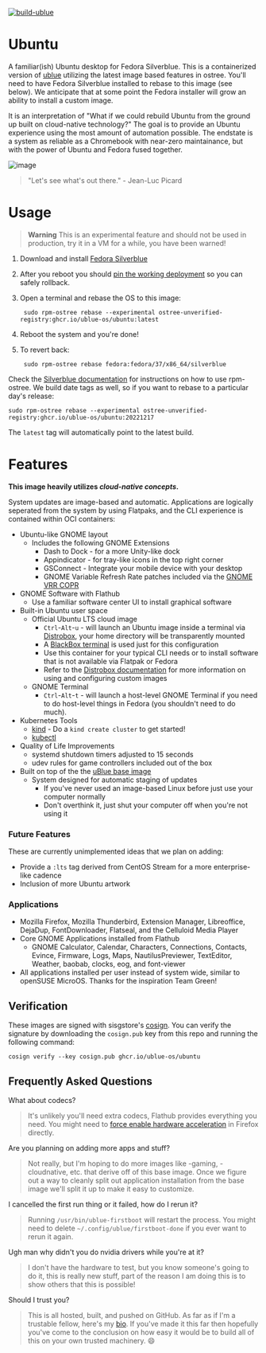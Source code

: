 [![build-ublue](https://github.com/ublue-os/ubuntu/actions/workflows/build.yml/badge.svg)](https://github.com/ublue-os/ubuntu/actions/workflows/build.yml)

# Ubuntu
A familiar(ish) Ubuntu desktop for Fedora Silverblue.
This is a containerized version of [ublue](https://ublue.it) utilizing the latest image based features in ostree.
You'll need to have Fedora Silverblue installed to rebase to this image (see below). 
We anticipate that at some point the Fedora installer will grow an ability to install a custom image. 

It is an interpretation of "What if we could rebuild Ubuntu from the ground up built on cloud-native technology?"
The goal is to provide an Ubuntu experience using the most amount of automation possible.
The endstate is a system as reliable as a Chromebook with near-zero maintainance, but with the power of Ubuntu and Fedora fused together. 

![image](https://user-images.githubusercontent.com/1264109/209229025-ad64ee88-50c1-4344-a5af-6e76da36b72f.png)

> "Let's see what's out there." - Jean-Luc Picard

# Usage

> **Warning** 
> This is an experimental feature and should not be used in production, try it in a VM for a while, you have been warned!

1. Download and install [Fedora Silverblue](https://silverblue.fedoraproject.org/download)
1. After you reboot you should [pin the working deployment](https://docs.fedoraproject.org/en-US/fedora-silverblue/faq/#_about_using_silverblue) so you can safely rollback. 
1. Open a terminal and rebase the OS to this image:

        sudo rpm-ostree rebase --experimental ostree-unverified-registry:ghcr.io/ublue-os/ubuntu:latest
        
1. Reboot the system and you're done!

1. To revert back:

        sudo rpm-ostree rebase fedora:fedora/37/x86_64/silverblue

Check the [Silverblue documentation](https://docs.fedoraproject.org/en-US/fedora-silverblue/) for instructions on how to use rpm-ostree. 
We build date tags as well, so if you want to rebase to a particular day's release:
  
    sudo rpm-ostree rebase --experimental ostree-unverified-registry:ghcr.io/ublue-os/ubuntu:20221217 

The `latest` tag will automatically point to the latest build. 

# Features

**This image heavily utilizes _cloud-native concepts_.** 

System updates are image-based and automatic. Applications are logically seperated from the system by using Flatpaks, and the CLI experience is contained within OCI containers: 

- Ubuntu-like GNOME layout
  - Includes the following GNOME Extensions
    - Dash to Dock - for a more Unity-like dock
    - Appindicator - for tray-like icons in the top right corner
    - GSConnect - Integrate your mobile device with your desktop
    - GNOME Variable Refresh Rate patches included via the [GNOME VRR COPR](https://copr.fedorainfracloud.org/coprs/kylegospo/gnome-vrr/)
- GNOME Software with Flathub
    - Use a familiar software center UI to install graphical software
- Built-in Ubuntu user space 
    - Official Ubuntu LTS cloud image 
      - `Ctrl`-`Alt`-`u` - will launch an Ubuntu image inside a terminal via [Distrobox](https://github.com/89luca89/distrobox), your home directory will be transparently mounted
      - A [BlackBox terminal](https://www.omgubuntu.co.uk/2022/07/blackbox-gtk4-terminal-emulator-for-gnome) is used just for this configuration
      - Use this container for your typical CLI needs or to install software that is not available via Flatpak or Fedora 
      - Refer to the [Distrobox documentation](https://distrobox.privatedns.org/#distrobox) for more information on using and configuring custom images
    - GNOME Terminal
      - `Ctrl`-`Alt`-`t` - will launch a host-level GNOME Terminal if you need to do host-level things in Fedora (you shouldn't need to do much).   
- Kubernetes Tools
    - [kind](https://kind.sigs.k8s.io/) - Do a `kind create cluster` to get started!
    - [kubectl](https://kubernetes.io/docs/reference/kubectl/)
- Quality of Life Improvements
    - systemd shutdown timers adjusted to 15 seconds
    - udev rules for game controllers included out of the box
- Built on top of the the [uBlue base image](https://github.com/ublue-os/base) 
  - System designed for automatic staging of updates
    - If you've never used an image-based Linux before just use your computer normally
    - Don't overthink it, just shut your computer off when you're not using it

### Future Features

These are currently unimplemented ideas that we plan on adding:

- Provide a `:lts` tag derived from CentOS Stream for a more enterprise-like cadence
- Inclusion of more Ubuntu artwork

### Applications

- Mozilla Firefox, Mozilla Thunderbird, Extension Manager, Libreoffice, DejaDup, FontDownloader, Flatseal, and the Celluloid Media Player
- Core GNOME Applications installed from Flathub
  - GNOME Calculator, Calendar, Characters, Connections, Contacts, Evince, Firmware, Logs, Maps, NautilusPreviewer, TextEditor, Weather, baobab, clocks, eog, and font-viewer
- All applications installed per user instead of system wide, similar to openSUSE MicroOS. Thanks for the inspiration Team Green!

## Verification

These images are signed with sisgstore's [cosign](https://docs.sigstore.dev/cosign/overview/). You can verify the signature by downloading the `cosign.pub` key from this repo and running the following command:

    cosign verify --key cosign.pub ghcr.io/ublue-os/ubuntu

## Frequently Asked Questions

What about codecs?

> It's unlikely you'll need extra codecs, Flathub provides everything you need. You might need to [force enable hardware acceleration](https://fedoraproject.org/wiki/Firefox_Hardware_acceleration#Web_page_rendering) in Firefox directly. 

Are you planning on adding more apps and stuff?

> Not really, but I'm hoping to do more images like -gaming, -cloudnative, etc. that derive off of this base image. Once we figure out a way to cleanly split out application installation from the base image we'll split it up to make it easy to customize.

I cancelled the first run thing or it failed, how do I rerun it?

> Running `/usr/bin/ublue-firstboot` will restart the process. You might need to delete `~/.config/ublue/firstboot-done` if you ever want to rerun it again.  

Ugh man why didn't you do nvidia drivers while you're at it?

> I don't have the hardware to test, but you know someone's going to do it, this is really new stuff, part of the reason I am doing this is to show others that this is possible!

Should I trust you?

> This is all hosted, built, and pushed on GitHub. As far as if I'm a trustable fellow, here's my [bio](https://www.ypsidanger.com/about/). If you've made it this far then hopefully you've come to the conclusion on how easy it would be to build all of this on your own trusted machinery. :smile:
